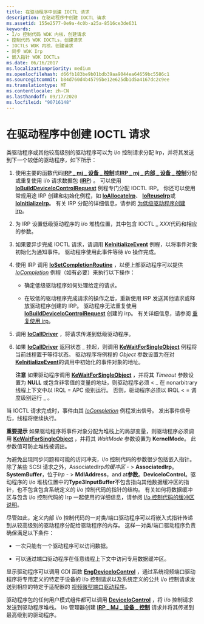 ```yaml
---
title: 在驱动程序中创建 IOCTL 请求
description: 在驱动程序中创建 IOCTL 请求
ms.assetid: 155e2577-0e9a-4c0b-a25a-8516ce3de631
keywords:
- I/o 控制代码 WDK 内核，创建请求
- 控制代码 WDK IOCTLs，创建请求
- IOCTLs WDK 内核，创建请求
- 同步 WDK Irp
- 嵌入指针 WDK IOCTLs
ms.date: 06/16/2017
ms.localizationpriority: medium
ms.openlocfilehash: d66fb183be9b01bdb39aa9044ea64659bc5586c1
ms.sourcegitcommit: b84d760d4b45795be12e625db1d5a4167dc2c9ee
ms.translationtype: MT
ms.contentlocale: zh-CN
ms.lasthandoff: 09/17/2020
ms.locfileid: "90716148"
---
```

# <a name="creating-ioctl-requests-in-drivers"></a>在驱动程序中创建 IOCTL 请求





类驱动程序或其他较高级别的驱动程序可以为 i/o 控制请求分配 Irp，并将其发送到下一个较低的驱动程序，如下所示：

1.  使用主要的函数代码[**IRP \_ mj \_ 设备 \_ 控制**](./irp-mj-device-control.md)或[**IRP \_ mj \_ 内部 \_ 设备 \_ 控制**](./irp-mj-internal-device-control.md)分配或重复使用 i/o 请求数据包 ([**IRP**](/windows-hardware/drivers/ddi/wdm/ns-wdm-_irp)) 。 可以使用 [**IoBuildDeviceIoControlRequest**](/windows-hardware/drivers/ddi/wdm/nf-wdm-iobuilddeviceiocontrolrequest) 例程专门分配 IOCTL IRP。 你还可以使用常规用途 IRP 创建和初始化例程，如 [**IoAllocateIrp**](/windows-hardware/drivers/ddi/wdm/nf-wdm-ioallocateirp)、 [**IoReuseIrp**](/windows-hardware/drivers/ddi/wdm/nf-wdm-ioreuseirp)或 [**IoInitializeIrp**](/windows-hardware/drivers/ddi/wdm/nf-wdm-ioinitializeirp)。 有关 IRP 分配的详细信息，请参阅 [为低级驱动程序创建 irp](creating-irps-for-lower-level-drivers.md)。

2.  为 IRP 设置低级驱动程序的 i/o 堆栈位置，其中包含 IOCTL \_ *XXX*代码和相应的参数。

3.  如果要异步完成 IOCTL 请求，请调用 [**KeInitializeEvent**](/windows-hardware/drivers/ddi/wdm/nf-wdm-keinitializeevent) 例程，以将事件对象初始化为通知事件。 驱动程序使用此事件等待 i/o 操作完成。

4.  使用 IRP 调用 [**IoSetCompletionRoutine**](/windows-hardware/drivers/ddi/wdm/nf-wdm-iosetcompletionroutine) ，以便上部驱动程序可以提供 [*IoCompletion*](/windows-hardware/drivers/ddi/wdm/nc-wdm-io_completion_routine) 例程（如有必要）来执行以下操作：

    -   确定低级驱动程序如何处理给定的请求。

    -   在较低的驱动程序完成请求的操作之后，重新使用 IRP 发送其他请求或释放驱动程序创建的 IRP。 驱动程序无法重复使用 [**IoBuildDeviceIoControlRequest**](/windows-hardware/drivers/ddi/wdm/nf-wdm-iobuilddeviceiocontrolrequest) 创建的 irp。 有关详细信息，请参阅 [重复使用 irp](reusing-irps.md)。

5.  调用 [**IoCallDriver**](/windows-hardware/drivers/ddi/wdm/nf-wdm-iocalldriver) ，将请求传递到低级驱动程序。

6.  如果 [**IoCallDriver**](/windows-hardware/drivers/ddi/wdm/nf-wdm-iocalldriver) 返回状态 \_ 挂起，则调用 [**KeWaitForSingleObject**](/windows-hardware/drivers/ddi/wdm/nf-wdm-kewaitforsingleobject) 例程将当前线程置于等待状态。 驱动程序将例程的 *Object* 参数设置为在对 [**KeInitializeEvent**](/windows-hardware/drivers/ddi/wdm/nf-wdm-keinitializeevent)的调用中初始化的事件对象的地址。

    **注意**  如果驱动程序调用 [**KeWaitForSingleObject**](/windows-hardware/drivers/ddi/wdm/nf-wdm-kewaitforsingleobject) ，并将其 *Timeout* 参数设置为 **NULL** 或包含非零值的变量的地址，则驱动程序必须 &lt; \_ 在 nonarbitrary 线程上下文中以 IRQL = APC 级别运行。 否则，驱动程序必须以 IRQL &lt; = 调度级别运行 \_ 。




当 IOCTL 请求完成时，事件由其 [*IoCompletion*](/windows-hardware/drivers/ddi/wdm/nc-wdm-io_completion_routine) 例程发出信号。 发出事件信号后，线程将继续执行。

**重要提示**  如果驱动程序将事件对象分配为堆栈上的局部变量，则驱动程序必须调用 [**KeWaitForSingleObject**](/windows-hardware/drivers/ddi/wdm/nf-wdm-kewaitforsingleobject) ，并将其 *WaitMode* 参数设置为 **KernelMode**。 此参数值可防止堆栈被调出。




为避免出现同步问题和可能的访问冲突，i/o 控制代码的参数很少包括嵌入指针。 除了某些 SCSI 请求之外，AssociatedIrp*的缓冲区* - &gt; **AssociatedIrp**。**SystemBuffer**，位于*Irp* - &gt; **MdlAddress**，and at**参数**。**DeviceIoControl**。驱动程序的 i/o 堆栈位置中的**Type3InputBuffer**不包含指向其他数据缓冲区的指针，也不包含包含系统定义的 i/o 控制代码的指针的结构。 有关如何将数据缓冲区与包含 i/o 控制代码的 Irp 一起使用的详细信息，请参阅 [I/o 控制代码的缓冲区说明](buffer-descriptions-for-i-o-control-codes.md)。

尽管如此，定义内部 i/o 控制代码的一对类/端口驱动程序可以将嵌入式指针传递到从较高级别的驱动程序分配给驱动程序的内存。 这样一对类/端口驱动程序负责确保满足以下条件：

-   一次只能有一个驱动程序可以访问数据。

-   可以通过端口驱动程序在任意线程上下文中访问专用数据缓冲区。

显示驱动程序可以调用 GDI 函数 [**EngDeviceIoControl**](/windows/win32/api/winddi/nf-winddi-engdeviceiocontrol) ，通过系统视频端口驱动程序将专用定义的特定于设备的 i/o 控制请求以及系统定义的公共 i/o 控制请求发送到相应的特定于适配器的 [视频微型端口驱动程序](../display/video-miniport-drivers-in-the-windows-2000-display-driver-model.md)。

驱动程序包的任何用户模式组件都可以调用 [**DeviceIoControl**](/windows/win32/api/ioapiset/nf-ioapiset-deviceiocontrol) ，将 i/o 控制请求发送到驱动程序堆栈。 I/o 管理器创建 [**IRP \_ MJ \_ 设备 \_ 控制**](./irp-mj-device-control.md) 请求并将其传递到最高级别的驱动程序。